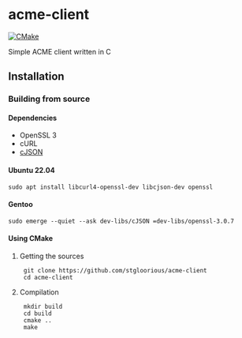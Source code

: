 # acme-client
[![CMake](https://github.com/stgloorious/acme-client/actions/workflows/cmake.yml/badge.svg?branch=master)](https://github.com/stgloorious/acme-client/actions/workflows/cmake.yml)

Simple ACME client written in C

## Installation
### Building from source
#### Dependencies
- OpenSSL 3
- cURL
- [cJSON](https://github.com/DaveGamble/cJSON)
#### Ubuntu 22.04
    sudo apt install libcurl4-openssl-dev libcjson-dev openssl
#### Gentoo
    sudo emerge --quiet --ask dev-libs/cJSON =dev-libs/openssl-3.0.7
        
#### Using CMake
1. Getting the sources

        git clone https://github.com/stgloorious/acme-client
        cd acme-client
    
2. Compilation

        mkdir build
        cd build
        cmake ..
        make
